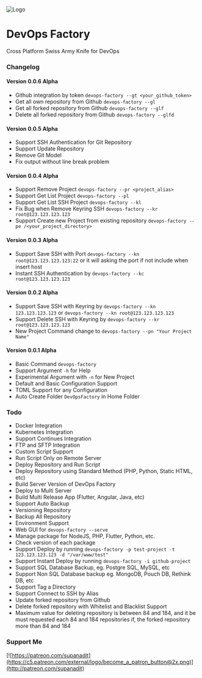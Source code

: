 ![Logo](http://supanadit.com/wp-content/uploads/2019/11/Dev-Ops-Factory.png)
# DevOps Factory
Cross Platform Swiss Army Knife for DevOps

### Changelog
#### Version 0.0.6 Alpha
- Github integration by token `devops-factory --gt <your_github_token>`
- Get all own repository from Github `devops-factory --gl`
- Get all forked repository from Github `devops-factory --glf`
- Delete all forked repository from Github `devops-factory --glfd`

#### Version 0.0.5 Alpha
- Support SSH Authentication for Git Repository
- Support Update Repository
- Remove Git Model
- Fix output without line break problem

#### Version 0.0.4 Alpha
- Support Remove Project `devops-factory --pr <project_alias>`
- Support Get List Project `devops-factory --pl`
- Support Get List SSH Project `devops-factory --kl`
- Fix Bug when Remove Keyring SSH `devops-factory --kr root@123.123.123.123`
- Support Create new Project from existing repository `devops-factory --pe /<your_project_directory>`

#### Version 0.0.3 Alpha
- Support Save SSH with Port `devops-factory --kn root@123.123.123.123:22` or it will asking the port if not include when insert host
- Instant SSH Authentication by `devops-factory --kc root@123.123.123.123`

#### Version 0.0.2 Alpha
- Support Save SSH with Keyring by `devops-factory --kn 123.123.123.123` or `devops-factory --kn root@123.123.123.123`
- Support Delete SSH with Keyring by `devops-factory --kr root@123.123.123.123`
- New Project Command change to `devops-factory --pn "Your Project Name"`

#### Version 0.0.1 Alpha
- Basic Command `devops-factory`
- Support Argument `-h` for Help
- Experimental Argument with `-n` for New Project
- Default and Basic Configuration Support
- TOML Support for any Configuration
- Auto Create Folder `DevOpsFactory` in Home Folder

### Todo
- Docker Integration
- Kubernetes Integration
- Support Continues Integration
- FTP and SFTP Integration
- Custom Script Support
- Run Script Only on Remote Server
- Deploy Repository and Run Script
- Deploy Repository using Standard Method (PHP, Python, Static HTML, etc)
- Build Server Version of DevOps Factory
- Deploy to Multi Server
- Build Multi Release App (Flutter, Angular, Java, etc)
- Support Auto Backup
- Versioning Repository
- Backup All Repository
- Environment Support
- Web GUI for `devops-factory --serve`
- Manage package for NodeJS, PHP, Flutter, Python, etc.
- Check version of each package
- Support Deploy by running `devops-factory -p test-project -t 123.123.123.123 -d "/var/www/test"`
- Support Instant Deploy by running `devops-factory -i github-project`
- Support SQL Database Backup, eg. Postgre SQL, MySQL, etc
- Support Non SQL Database backup eg. MongoDB, Pouch DB, Rethink DB, etc
- Support Tag a Directory
- Support Connect to SSH by Alias
- Update forked repository from Github
- Delete forked repository with Whitelist and Blacklist Support
- Maximum value for deleting repository is between 84 and 184, and it be must requested each 84 and 184 repositories if, the forked repository more than 84 and 184

### Support Me
[![https://patreon.com/supanadit](https://c5.patreon.com/external/logo/become_a_patron_button@2x.png)](http://patreon.com/supanadit)
